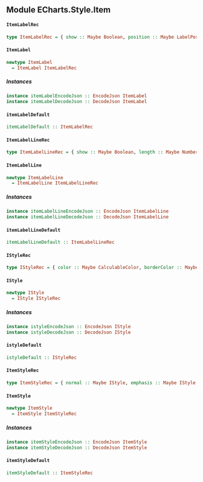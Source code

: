## Module ECharts.Style.Item

#### `ItemLabelRec`

``` purescript
type ItemLabelRec = { show :: Maybe Boolean, position :: Maybe LabelPosition, rotate :: Maybe Boolean, distance :: Maybe Boolean, formatter :: Maybe Formatter, textStyle :: Maybe TextStyle }
```

#### `ItemLabel`

``` purescript
newtype ItemLabel
  = ItemLabel ItemLabelRec
```

##### Instances
``` purescript
instance itemLabelEncodeJson :: EncodeJson ItemLabel
instance itemLabelDecodeJson :: DecodeJson ItemLabel
```

#### `itemLabelDefault`

``` purescript
itemLabelDefault :: ItemLabelRec
```

#### `ItemLabelLineRec`

``` purescript
type ItemLabelLineRec = { show :: Maybe Boolean, length :: Maybe Number, lineStyle :: Maybe LineStyle }
```

#### `ItemLabelLine`

``` purescript
newtype ItemLabelLine
  = ItemLabelLine ItemLabelLineRec
```

##### Instances
``` purescript
instance itemLabelLineEncodeJson :: EncodeJson ItemLabelLine
instance itemLabelLineDecodeJson :: DecodeJson ItemLabelLine
```

#### `itemLabelLineDefault`

``` purescript
itemLabelLineDefault :: ItemLabelLineRec
```

#### `IStyleRec`

``` purescript
type IStyleRec = { color :: Maybe CalculableColor, borderColor :: Maybe Color, borderWidth :: Maybe Number, barBorderColor :: Maybe Color, barBorderRadius :: Maybe (Corner Number), barBorderWidth :: Maybe Number, label :: Maybe ItemLabel, labelLine :: Maybe ItemLabelLine, lineStyle :: Maybe LineStyle, areaStyle :: Maybe AreaStyle, chordStyle :: Maybe ChordStyle, nodeStyle :: Maybe NodeStyle, linkStyle :: Maybe LinkStyle }
```

#### `IStyle`

``` purescript
newtype IStyle
  = IStyle IStyleRec
```

##### Instances
``` purescript
instance istyleEncodeJson :: EncodeJson IStyle
instance istyleDecodeJson :: DecodeJson IStyle
```

#### `istyleDefault`

``` purescript
istyleDefault :: IStyleRec
```

#### `ItemStyleRec`

``` purescript
type ItemStyleRec = { normal :: Maybe IStyle, emphasis :: Maybe IStyle }
```

#### `ItemStyle`

``` purescript
newtype ItemStyle
  = ItemStyle ItemStyleRec
```

##### Instances
``` purescript
instance itemStyleEncodeJson :: EncodeJson ItemStyle
instance itemStyleDecodeJson :: DecodeJson ItemStyle
```

#### `itemStyleDefault`

``` purescript
itemStyleDefault :: ItemStyleRec
```



